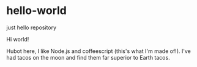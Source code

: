 # hello-world
just hello repository

Hi world!

Hubot here, I like Node.js and coffeescript (this's what I'm made of!).
I've had tacos on the moon and find them far superior to Earth tacos.
